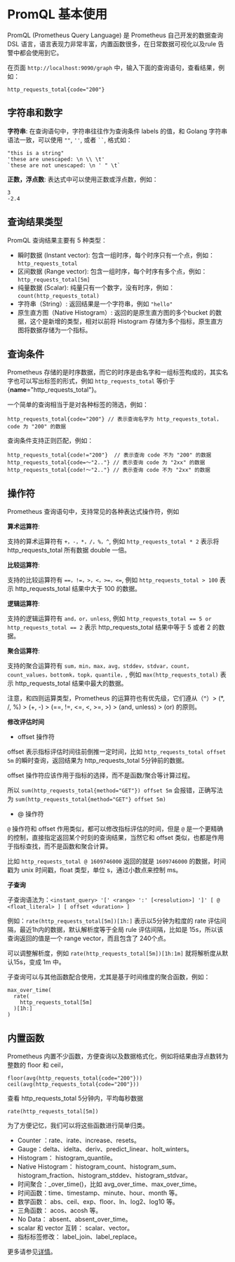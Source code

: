 # PromQL 基本使用

PromQL (Prometheus Query Language) 是 Prometheus 自己开发的数据查询 DSL 语言，语言表现力非常丰富，内置函数很多，在日常数据可视化以及rule 告警中都会使用到它。

在页面 `http://localhost:9090/graph` 中，输入下面的查询语句，查看结果，例如：

```
http_requests_total{code="200"}
```

## 字符串和数字

**字符串**: 在查询语句中，字符串往往作为查询条件 labels 的值，和 Golang 字符串语法一致，可以使用 `""`, `''`, 或者 ` `` `, 格式如：

```
"this is a string"
'these are unescaped: \n \\ \t'
`these are not unescaped: \n ' " \t`
```

**正数，浮点数**: 表达式中可以使用正数或浮点数，例如：

```
3
-2.4
```

## 查询结果类型

PromQL 查询结果主要有 5 种类型：

* 瞬时数据 (Instant vector): 包含一组时序，每个时序只有一个点，例如：`http_requests_total`
* 区间数据 (Range vector): 包含一组时序，每个时序有多个点，例如：`http_requests_total[5m]`
* 纯量数据 (Scalar): 纯量只有一个数字，没有时序，例如：`count(http_requests_total)`
* 字符串（String）: 返回结果是一个字符串，例如 `"hello"`
* 原生直方图（Native Histogram）: 返回的是原生直方图的多个bucket 的数据，这个是新增的类型，相对以前将 Histogram 存储为多个指标，原生直方图将数据存储为一个指标。

## 查询条件

Prometheus 存储的是时序数据，而它的时序是由名字和一组标签构成的，其实名字也可以写出标签的形式，例如 `http_requests_total` 等价于 {__name__="http_requests_total"}。

一个简单的查询相当于是对各种标签的筛选，例如：

```
http_requests_total{code="200"} // 表示查询名字为 http_requests_total，code 为 "200" 的数据
```

查询条件支持正则匹配，例如：

```
http_requests_total{code!="200"}  // 表示查询 code 不为 "200" 的数据
http_requests_total{code=～"2.."} // 表示查询 code 为 "2xx" 的数据
http_requests_total{code!～"2.."} // 表示查询 code 不为 "2xx" 的数据
```

## 操作符

Prometheus 查询语句中，支持常见的各种表达式操作符，例如

**算术运算符**:

支持的算术运算符有 `+，-，*，/，%，^`, 例如 `http_requests_total * 2` 表示将 http_requests_total 所有数据 double 一倍。

**比较运算符**:

支持的比较运算符有 `==，!=，>，<，>=，<=`, 例如 `http_requests_total > 100` 表示 http_requests_total 结果中大于 100 的数据。

**逻辑运算符**:

支持的逻辑运算符有 `and，or，unless`, 例如 `http_requests_total == 5 or http_requests_total == 2` 表示 http_requests_total 结果中等于 5 或者 2 的数据。

**聚合运算符**:

支持的聚合运算符有 `sum，min，max，avg，stddev，stdvar，count，count_values，bottomk，topk，quantile，`, 例如 `max(http_requests_total)` 表示 http_requests_total 结果中最大的数据。

注意，和四则运算类型，Prometheus 的运算符也有优先级，它们遵从（^）> (*, /, %) > (+, -) > (==, !=, <=, <, >=, >) > (and, unless) > (or) 的原则。

**修改评估时间**

- offset 操作符

offset 表示指标评估时间往前倒推一定时间，比如 `http_requests_total offset 5m` 的瞬时查询，返回结果为 http_requests_total 5分钟前的数据。

offset 操作符应该作用于指标的选择，而不是函数/聚合等计算过程。

所以 `sum(http_requests_total{method="GET"}) offset 5m` 会报错，正确写法为 `sum(http_requests_total{method="GET"} offset 5m)`

- @ 操作符

`@` 操作符和 offset 作用类似，都可以修改指标评估的时间，但是 `@` 是一个更精确的控制，直接指定返回某个时刻的查询结果，当然它和 offset 类似，也都是作用于指标查找，而不是函数和聚合计算。

比如 `http_requests_total @ 1609746000` 返回的就是 `1609746000` 的数据，时间戳为 unix 时间戳，float 类型，单位 s，通过小数点来控制 ms。

**子查询**

子查询语法为：`<instant_query> '[' <range> ':' [<resolution>] ']' [ @ <float_literal> ] [ offset <duration> ]`

例如：`rate(http_requests_total[5m])[1h:]` 表示以5分钟为粒度的 rate 评估间隔，最近1h内的数据，默认解析度等于全局 rule 评估间隔，比如是 15s，所以该查询返回的值是一个 range vector，而且包含了 240个点。

可以调整解析度，例如 `rate(http_requests_total[5m])[1h:1m]` 就将解析度从默认15s，变成 1m 中。

子查询可以与其他函数配合使用，尤其是基于时间维度的聚合函数，例如： 

```
max_over_time(
  rate(
    http_requests_total[5m]
  )[1h:]
)
```

## 内置函数

Prometheus 内置不少函数，方便查询以及数据格式化，例如将结果由浮点数转为整数的 floor 和 ceil，

```
floor(avg(http_requests_total{code="200"}))
ceil(avg(http_requests_total{code="200"}))
```

查看 http_requests_total 5分钟内，平均每秒数据

```
rate(http_requests_total[5m])
```

为了方便记忆，我们可以将这些函数进行简单归类。

- Counter ：rate、irate、increase、resets。
- Gauge：delta、idelta、deriv、predict_linear、holt_winters。
- Histogram： histogram_quantile。
- Native Histogram： histogram_count、histogram_sum、histogram_fraction、histogram_stddev、histogram_stdvar。
- 时间聚合：<aggregation>_over_time()，比如 avg_over_time、max_over_time。
- 时间函数：time、timestamp、minute、hour、month 等。
- 数学函数： abs、ceil、exp、floor、ln、log2、log10 等。
- 三角函数： acos、acosh 等。
- No Data： absent、absent_over_time。
- scalar 和 vector 互转： scalar、vector。
- 指标标签修改： label_join、label_replace。

更多请参见[详情](https://prometheus.io/docs/querying/functions/)。
